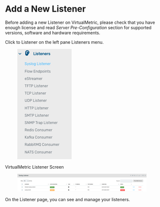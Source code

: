 # Add a New Listener

Before adding a new Listener on VirtualMetric, please check that you have enough license and read _Server Pre-Configuration_ section for supported versions, software and hardware requirements.

Click to Listener on the left pane Listeners menu.

<div align="left">

<figure><img src="../../../../.gitbook/assets/image (308).png" alt=""><figcaption></figcaption></figure>

</div>

VirtualMetric Listener Screen

<figure><img src="../../../../.gitbook/assets/image (309).png" alt=""><figcaption></figcaption></figure>

On the Listener page, you can see and manage your listeners.
